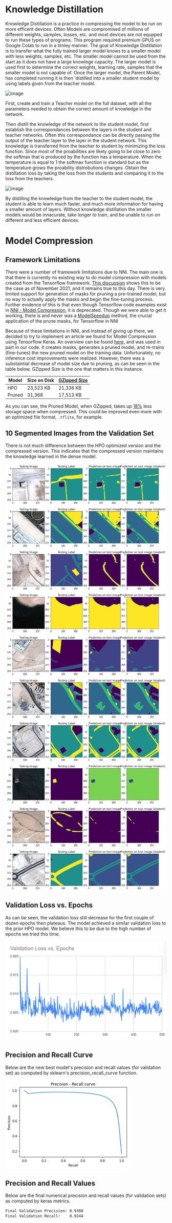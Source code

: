 # Knowledge Distillation

Knowledge Distillation is a practice in compressing the model to be run on more efficent devices. Often Models are compromised of millions of different weights, samples, losses, etc. and most devices are not equpped to run these types of programs. This program required premium GPUS on Google Colab to run in a timley manner. The goal of Knowledge Distillation is to transfer what the fully trained larger model knows to a smaller model with less weights, samples, etc. The smaller model cannot be used from the start as it does not have a large knowlege capacity. The larger model is used first to determine the correct weights, learning rate, samples that the smaller model is not capable of. Once the larger model, the Parent Model, has completed running it is then 'distilled into a smaller student model by using labels given from the teacher model. 

![image](https://miro.medium.com/max/640/1*DdClMPqhErordaun8Dw14Q.webp)

First, create and train a Teacher model on the full dataset, with all the parameters needed to obtain the correct amount of knowledge in the network. 
  
Then distill the knowledge of the network to the student model, first establish the correspondances between the layers in the student and teacher networks. Often this correspondance can be directly passing the output of the teacher layer to the layer in the student network.  This knowledge is transferred from the teacher to student by minimizing the loss function. Since most of the proabilities are likely going to be close to zero the softmax that is produced by the function has a temperature. When the temperature is equal to 1 the softmax function is standard but as the temperature grows the proability distrobutions changes. Obtain the distillation loss by taking the loss from the students and comparing it to the loss from the teachers. 


![image](https://intellabs.github.io/distiller/imgs/knowledge_distillation.png)

By distilling the knowledge from the teacher to the student model, the student is able to learn much faster, and much more information for having a smaller amount of layers. Without knowledge distillation the smaller models would be innacurate, take longer to train, and be unable to run on different and less efficient devices. 

# Model Compression

## Framework Limitations

There were a number of framework limitations due to NNI. The main one is that there is currently no existing way to do model compression with models created from the Tensorflow framework. [This discussion](https://github.com/microsoft/nni/issues/4350) shows this to be the case as of November 2021, and it remains true to this day. There is very limited support for generation of masks for pruning a pre-trained model, but no way to actually apply the masks and begin the fine-tuning process. Further evidence of this is that even though Tensorflow code examples exist in [NNI - Model Compression](https://nni.readthedocs.io/en/v1.9/Compression/QuickStart.html), it is deprecated. Though we were able to get it working, there is and never was a [ModelSpeedup](https://nni.readthedocs.io/en/v1.9/Compression/ModelSpeedup.html) method, the crucial application of the prune masks, for Tensorflow in NNI

Because of these limitations in NNI, and instead of giving up there, we decided to try to implement an article we found for Model Compression using Tensorflow Keras. An overview can be found [here](https://www.tensorflow.org/model_optimization/guide/pruning/pruning_with_keras), and was used in part in our code. It creates masks, generates a pruned model, and re-trains (fine-tunes) the new pruned model on the training data. Unfortunately, no inference cost improvements were realized. However, there was a substaintial decrease of model size due to pruning, as can be seen in the table below. GZipped Size is the one that matters in this instance.

| Model | Size on Disk | <ins>GZipped Size</ins> |
| --- | --- | --- |
| HPO | 23,523 KB | 21,336 KB |
| Pruned | 31,368 | 17,513 KB |

As you can see, the Pruned Model, when GZipped, takes up <ins>18%</ins> less storage space when compressed. This could be improved even more with an optimized file format, `.tflite`, for example.

## 10 Segmented Images from the Validation Set

There is not much difference between the HPO optimized version and the compressed version. This indicates that the compressed version maintains the knowledge learned in the dense model.

![1](https://github.com/brendan123/Semantic-Segmentation/blob/milestone-4/docs/images/1.png)
![2](https://github.com/brendan123/Semantic-Segmentation/blob/milestone-4/docs/images/2.png)
![3](https://github.com/brendan123/Semantic-Segmentation/blob/milestone-4/docs/images/3.png)
![4](https://github.com/brendan123/Semantic-Segmentation/blob/milestone-4/docs/images/4.png)
![5](https://github.com/brendan123/Semantic-Segmentation/blob/milestone-4/docs/images/5.png)
![6](https://github.com/brendan123/Semantic-Segmentation/blob/milestone-4/docs/images/6.png)
![7](https://github.com/brendan123/Semantic-Segmentation/blob/milestone-4/docs/images/7.png)
![8](https://github.com/brendan123/Semantic-Segmentation/blob/milestone-4/docs/images/8.png)
![9](https://github.com/brendan123/Semantic-Segmentation/blob/milestone-4/docs/images/9.png)
![10](https://github.com/brendan123/Semantic-Segmentation/blob/milestone-4/docs/images/10.png)

## Validation Loss vs. Epochs

As can be seen, the validation loss still decrease for the first couple of dozen epochs then plateaus. The model achieved a similar validation loss to the prior HPO model. We believe this to be due to the high number of epochs we tried this time.

![graph](https://github.com/brendan123/Semantic-Segmentation/blob/milestone-4/docs/images/loss.png)

## Precision and Recall Curve

Below are the new best model's precision and recall values (for validation set) as computed by sklearn's precision_recall_curve function.

![prcurve](https://github.com/brendan123/Semantic-Segmentation/blob/milestone-4/docs/images/prcurve.png)

## Precision and Recall Values

Below are the final numerical precision and recall values (for validation sets) as computed by keras metrics.

```
Final Validation Precision: 0.9308
Final Validation Recall:    0.9244
```
